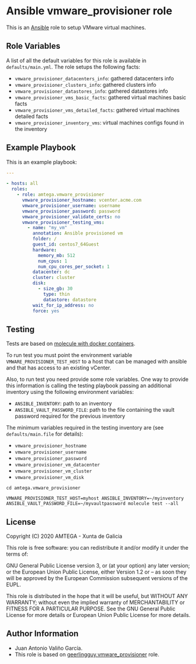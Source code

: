 # Ansible vmware_provisioner role

This is an [Ansible](http://www.ansible.com) role to setup VMware virtual machines.

## Role Variables

A list of all the default variables for this role is available in `defaults/main.yml`. The role setups the following facts:

- `vmware_provisioner_datacenters_info`: gathered datacenters info
- `vmware_provisioner_clusters_info`: gathered clusters info
- `vmware_provisioner_datastores_info`: gathered datastores info
- `vmware_provisioner_vms_basic_facts`: gathered virtual machines basic facts
- `vmware_provisioner_vms_detailed_facts`: gathered virtual machines detailed facts
- `vmware_provisioner_inventory_vms`: virtual machines configs found in the inventory

## Example Playbook

This is an example playbook:

```yaml
---

- hosts: all
  roles:
    - role: amtega.vmware_provisioner
      vmware_provisioner_hostname: vcenter.acme.com
      vmware_provisioner_username: username
      vmware_provisioner_password: password
      vmware_provisioner_validate_certs: no
      vmware_provisioner_testing_vms:
        - name: "my_vm"
          annotation: Ansible provisioned vm
          folder: /
          guest_id: centos7_64Guest
          hardware:
            memory_mb: 512
            num_cpus: 1
            num_cpu_cores_per_socket: 1
          datacenter: dc
          cluster: cluster
          disk:
            - size_gb: 30
              type: thin
              datastore: datastore            
          wait_for_ip_address: no          
          force: yes
```

## Testing

Tests are based on [molecule with docker containers](https://molecule.readthedocs.io/en/latest/installation.html).

To run test you must point the environment variable `VMWARE_PROVISIONER_TEST_HOST` to a host that can be managed with ansible and that has access to an existing vCenter.

Also, to run test you need provide some role variables. One way to provide this information is calling the testing playbook passing an additional inventory using the following environment variables:

- `ANSIBLE_INVENTORY`: path to an inventory
- `ANSIBLE_VAULT_PASSWORD_FILE`: path to the file containing the vault password required for the previous inventory

The minimum variables required in the testing inventory are (see `defaults/main.file` for details):

- `vmware_provisioner_hostname`
- `vmware_provisioner_username`
- `vmware_provisioner_password`
- `vmware_provisioner_vm_datacenter`
- `vmware_provisioner_vm_cluster`
- `vmware_provisioner_vm_disk`

```shell
cd amtega.vmware_provisioner

VMWARE_PROVISIONER_TEST_HOST=myhost ANSIBLE_INVENTORY=~/myinventory ANSIBLE_VAULT_PASSWORD_FILE=~/myvaultpassword molecule test --all
```

## License

Copyright (C) 2020 AMTEGA - Xunta de Galicia

This role is free software: you can redistribute it and/or modify it under the terms of:

GNU General Public License version 3, or (at your option) any later version; or the European Union Public License, either Version 1.2 or – as soon they will be approved by the European Commission ­subsequent versions of the EUPL.

This role is distributed in the hope that it will be useful, but WITHOUT ANY WARRANTY; without even the implied warranty of MERCHANTABILITY or FITNESS FOR A PARTICULAR PURPOSE.  See the GNU General Public License for more details or European Union Public License for more details.

## Author Information

- Juan Antonio Valiño García.
- This role is based on [geerlingguy.vmware_provisioner](https://galaxy.ansible.com/geerlingguy/vmware_provisioner) role.
